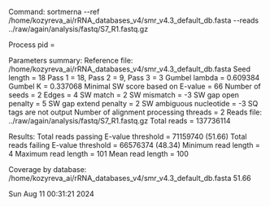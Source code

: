  Command:
    sortmerna --ref /home/kozyreva_ai/rRNA_databases_v4/smr_v4.3_default_db.fasta --reads ../raw/again/analysis/fastq/S7_R1.fastq.gz

 Process pid =

 Parameters summary:
    Reference file: /home/kozyreva_ai/rRNA_databases_v4/smr_v4.3_default_db.fasta
        Seed length = 18
        Pass 1 = 18, Pass 2 = 9, Pass 3 = 3
        Gumbel lambda = 0.609384
        Gumbel K = 0.337068
        Minimal SW score based on E-value = 66
    Number of seeds = 2
    Edges = 4
    SW match = 2
    SW mismatch = -3
    SW gap open penalty = 5
    SW gap extend penalty = 2
    SW ambiguous nucleotide = -3
    SQ tags are not output
    Number of alignment processing threads = 2
    Reads file: ../raw/again/analysis/fastq/S7_R1.fastq.gz
    Total reads = 137736114

 Results:
    Total reads passing E-value threshold = 71159740 (51.66)
    Total reads failing E-value threshold = 66576374 (48.34)
    Minimum read length = 4
    Maximum read length = 101
    Mean read length    = 100

 Coverage by database:
    /home/kozyreva_ai/rRNA_databases_v4/smr_v4.3_default_db.fasta               51.66

 Sun Aug 11 00:31:21 2024
